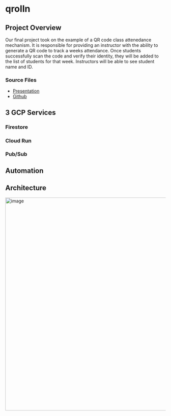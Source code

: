 # qrolln

## Project Overview
Our final project took on the example of a QR code class attenedance mechanism. It is responsible for providing an instructor with the ability to generate a QR code to track a weeks attendance. Once students successfully scan the code and verify their identity, they will be added to the list of students for that week. Instructors will be able to see student name and ID.

### Source Files
- [Presentation](https://docs.google.com/presentation/d/1_PRAgUe_DOMUDW7prpTn9Iqwj6RE4P_EsosuSz-Z5WQ/edit?usp=sharing) <br>
- [Github](https://github.com/LucyEReilly/qrolln)

## 3 GCP Services
### Firestore
### Cloud Run
### Pub/Sub



## Automation



## Architecture

<img width="670" alt="image" src="https://github.com/user-attachments/assets/c5b83627-f300-446b-9f0c-f77f131cca9c">
